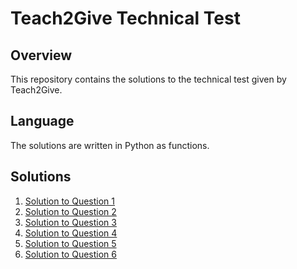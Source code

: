 # Teach2Give Technical Test

## Overview
This repository contains the solutions to the technical test given by Teach2Give.

## Language
The solutions are written in Python as functions.

## Solutions
1. [Solution to Question 1](/solutions/integerReversal.py)
2. [Solution to Question 2](/solutions/recursiveFactorial.py)
3. [Solution to Question 3](/solutions/mostFrequentCharacter.py)
4. [Solution to Question 4](/solutions/pangramCheck.py)
5. [Solution to Question 5](/solutions/checkConsecutiveThrees.py)
6. [Solution to Question 6](/solutions/yodaSpeak.py)

